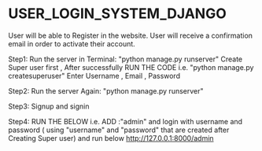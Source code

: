 # USER_LOGIN_SYSTEM_DJANGO
User will be able to Register in the website. User will receive a confirmation email in order to activate their account.


Step1:
Run the server in Terminal:  "python manage.py runserver" 
Create Super user first , After successfully RUN THE CODE i.e. "python manage.py createsuperuser" 
Enter Username , Email , Password 

Step2:
Run the server Again:  "python manage.py runserver"

Step3:
Signup and signin 

Step4:
RUN THE BELOW i.e. ADD :"admin"  and login with username and password ( using "username" and "password" that are created after Creating Super user) and run below
http://127.0.0.1:8000/admin

